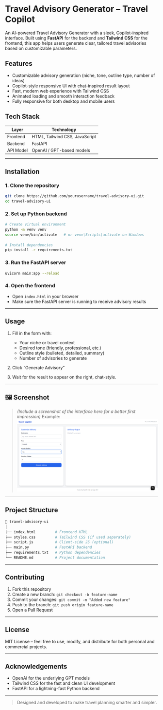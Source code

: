 # Travel Advisory Generator – Travel Copilot

An AI-powered Travel Advisory Generator with a sleek, Copilot-inspired interface. Built using **FastAPI** for the backend and **Tailwind CSS** for the frontend, this app helps users generate clear, tailored travel advisories based on customizable parameters.

## Features

- Customizable advisory generation (niche, tone, outline type, number of ideas)
- Copilot-style responsive UI with chat-inspired result layout
- Fast, modern web experience with Tailwind CSS
- Animated loading and smooth interaction feedback
- Fully responsive for both desktop and mobile users

## Tech Stack

| Layer     | Technology                     |
| --------- | ------------------------------ |
| Frontend  | HTML, Tailwind CSS, JavaScript |
| Backend   | FastAPI                        |
| API Model | OpenAI / GPT-based models      |

---

## Installation

### 1. Clone the repository

```bash
git clone https://github.com/yourusername/travel-advisory-ui.git
cd travel-advisory-ui
```

### 2. Set up Python backend

```bash
# Create virtual environment
python -m venv venv
source venv/bin/activate   # or venv\Scripts\activate on Windows

# Install dependencies
pip install -r requirements.txt
```

### 3. Run the FastAPI server

```bash
uvicorn main:app --reload
```

### 4. Open the frontend

- Open `index.html` in your browser
- Make sure the FastAPI server is running to receive advisory results

---

## Usage

1. Fill in the form with:

   - Your niche or travel context
   - Desired tone (friendly, professional, etc.)
   - Outline style (bulleted, detailed, summary)
   - Number of advisories to generate

2. Click “Generate Advisory”
3. Wait for the result to appear on the right, chat-style.

---

## 🖼 Screenshot

> _(Include a screenshot of the interface here for a better first impression)_
> Example:
> ![screenshot](./assets/interface-preview.png)

---

## Project Structure

```bash
📁 travel-advisory-ui
│
├── index.html         # Frontend HTML
├── styles.css         # Tailwind CSS (if used separately)
├── script.js          # Client-side JS (optional)
├── main.py            # FastAPI backend
├── requirements.txt   # Python dependencies
└── README.md          # Project documentation
```

---

## Contributing

1. Fork this repository
2. Create a new branch: `git checkout -b feature-name`
3. Commit your changes: `git commit -m "Added new feature"`
4. Push to the branch: `git push origin feature-name`
5. Open a Pull Request

---

## License

MIT License – feel free to use, modify, and distribute for both personal and commercial projects.

---

## Acknowledgements

- OpenAI for the underlying GPT models
- Tailwind CSS for the fast and clean UI development
- FastAPI for a lightning-fast Python backend

---

> Designed and developed to make travel planning smarter and simpler.
